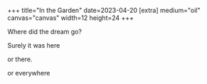 +++
title="In the Garden"
date=2023-04-20
[extra]
medium="oil"
canvas="canvas"
width=12
height=24
+++

Where did the dream go?

Surely it was here

or there.

or everywhere
